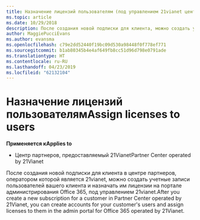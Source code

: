 ```yaml
---
title: Назначение лицензий пользователям (под управлением 21vianet центра партнеров)
ms.topic: article
ms.date: 10/29/2018
description: После создания новой подписки для клиента, можно создать учетные записи пользователей и назначить лицензии для определенных пользователей в Office 365 обслуживается 21Vianet портала.
author: MaggiePucciEvans
ms.author: evansma
ms.openlocfilehash: c79e2dd52440f19bc09d530a98448f0f778ef771
ms.sourcegitcommit: b1ab80345b4e4af649fb8cc51d96d798e0791ade
ms.translationtype: HT
ms.contentlocale: ru-RU
ms.lasthandoff: 04/23/2019
ms.locfileid: "62132104"
---
```

# <a name="assign-licenses-to-users"></a><span data-ttu-id="4ec7e-103">Назначение лицензий пользователям</span><span class="sxs-lookup"><span data-stu-id="4ec7e-103">Assign licenses to users</span></span>

<span data-ttu-id="4ec7e-104">**Применяется к**</span><span class="sxs-lookup"><span data-stu-id="4ec7e-104">**Applies to**</span></span>

-   <span data-ttu-id="4ec7e-105">Центр партнеров, предоставляемый 21Vianet</span><span class="sxs-lookup"><span data-stu-id="4ec7e-105">Partner Center operated by 21Vianet</span></span>


<span data-ttu-id="4ec7e-106">После создания новой подписки для клиента в центре партнеров, оператором которой является 21vianet, можно создать учетные записи пользователей вашего клиента и назначать им лицензии на портале администрирования Office 365, под управлением 21vianet.</span><span class="sxs-lookup"><span data-stu-id="4ec7e-106">After you create a new subscription for a customer in Partner Center operated by 21Vianet, you can create accounts for your customer's users and assign licenses to them in the admin portal for Office 365 operated by 21Vianet.</span></span> 

